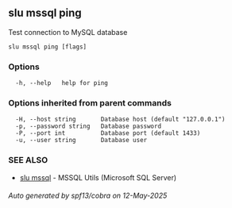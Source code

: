 ## slu mssql ping

Test connection to MySQL database

```
slu mssql ping [flags]
```

### Options

```
  -h, --help   help for ping
```

### Options inherited from parent commands

```
  -H, --host string       Database host (default "127.0.0.1")
  -p, --password string   Database password
  -P, --port int          Database port (default 1433)
  -u, --user string       Database user
```

### SEE ALSO

* [slu mssql](slu_mssql.md)	 - MSSQL Utils (Microsoft SQL Server)

###### Auto generated by spf13/cobra on 12-May-2025
